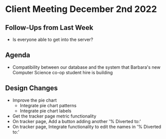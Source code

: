# Client Meeting December 2nd 2022

## Follow-Ups from Last Week

- Is everyone able to get into the server?

## Agenda

- Compatibility between our database and the system that Barbara's new Computer Science co-op student hire is building

## Design Changes

- Improve the pie chart
  - Integrate pie chart patterns
  - Integrate pie chart labels
- Get the tracker page metric functionality
- On tracker page, Add a button adding another '% Diverted to:'
- On tracker page, Integrate functionality to edit the names in '% Diverted to:'
